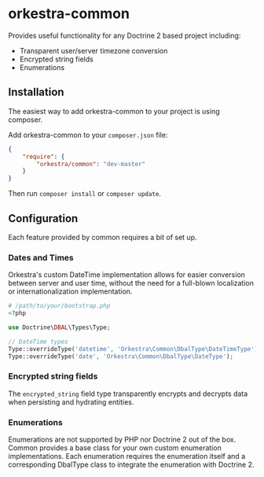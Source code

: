 orkestra-common
===============

Provides useful functionality for any Doctrine 2 based project including:

* Transparent user/server timezone conversion
* Encrypted string fields
* Enumerations


Installation
------------

The easiest way to add orkestra-common to your project is using composer.

Add orkestra-common to your `composer.json` file:

``` json
{
    "require": {
        "orkestra/common": "dev-master"
    }
}
```

Then run `composer install` or `composer update`.


Configuration
-------------

Each feature provided by common requires a bit of set up.

### Dates and Times

Orkestra's custom DateTime implementation allows for easier conversion between server and user time, without
the need for a full-blown localization or internationalization implementation.

```php
# /path/to/your/bootstrap.php
<?php

use Doctrine\DBAL\Types\Type;

// DateTime types
Type::overrideType('datetime', 'Orkestra\Common\DbalType\DateTimeType');
Type::overrideType('date', 'Orkestra\Common\DbalType\DateType');
```


### Encrypted string fields

The `encrypted_string` field type transparently encrypts and decrypts data when persisting and hydrating entities.


### Enumerations

Enumerations are not supported by PHP nor Doctrine 2 out of the box. Common provides a base class for your own
custom enumeration implementations. Each enumeration requires the enumeration itself and a corresponding DbalType
class to integrate the enumeration with Doctrine 2.

